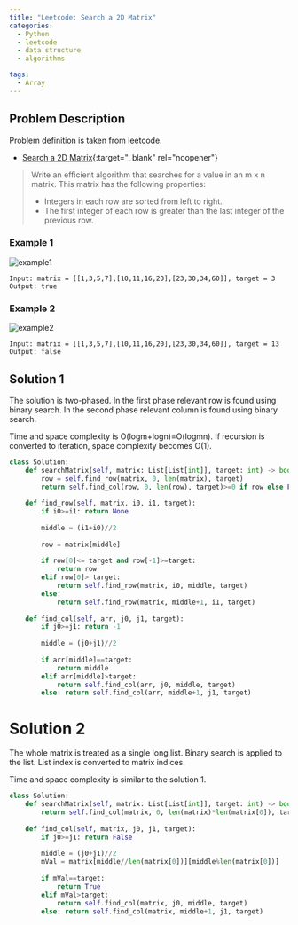 ```yaml
---
title: "Leetcode: Search a 2D Matrix"
categories:
  - Python
  - leetcode
  - data structure
  - algorithms

tags:
  - Array
---
```


## Problem Description

Problem definition is taken from leetcode. 
- [Search a 2D Matrix](https://leetcode.com/problems/search-a-2d-matrix/ "Go to leetcode"){:target="_blank" rel="noopener"}

> Write an efficient algorithm that searches for a value in an m x n matrix. This matrix has the following properties:
> - Integers in each row are sorted from left to right.
> - The first integer of each row is greater than the last integer of the previous row.

### Example 1
![example1](https://assets.leetcode.com/uploads/2020/10/05/mat.jpg)
```
Input: matrix = [[1,3,5,7],[10,11,16,20],[23,30,34,60]], target = 3
Output: true
```

### Example 2
![example2](https://assets.leetcode.com/uploads/2020/10/05/mat2.jpg)
```
Input: matrix = [[1,3,5,7],[10,11,16,20],[23,30,34,60]], target = 13
Output: false
```


## Solution 1

The solution is two-phased. In the first phase relevant row is found using binary search. 
In the second phase relevant column is found using binary search.  

Time and space complexity is O(logm+logn)=O(logmn). If recursion is converted to iteration, space complexity becomes O(1).

```python
class Solution:
    def searchMatrix(self, matrix: List[List[int]], target: int) -> bool:
        row = self.find_row(matrix, 0, len(matrix), target)
        return self.find_col(row, 0, len(row), target)>=0 if row else False
    
    def find_row(self, matrix, i0, i1, target):
        if i0>=i1: return None
        
        middle = (i1+i0)//2
        
        row = matrix[middle]
        
        if row[0]<= target and row[-1]>=target:
            return row
        elif row[0]> target:
            return self.find_row(matrix, i0, middle, target)
        else: 
            return self.find_row(matrix, middle+1, i1, target)
        
    def find_col(self, arr, j0, j1, target):
        if j0>=j1: return -1
        
        middle = (j0+j1)//2
        
        if arr[middle]==target:
            return middle 
        elif arr[middle]>target:
            return self.find_col(arr, j0, middle, target)
        else: return self.find_col(arr, middle+1, j1, target)     
```

# Solution 2

The whole matrix is treated as a single long list. Binary search is applied to the list. List index is converted to matrix indices.   

Time and space complexity is similar to the solution 1.

```python
class Solution:
    def searchMatrix(self, matrix: List[List[int]], target: int) -> bool:
        return self.find_col(matrix, 0, len(matrix)*len(matrix[0]), target)
        
    def find_col(self, matrix, j0, j1, target):
        if j0>=j1: return False
        
        middle = (j0+j1)//2
        mVal = matrix[middle//len(matrix[0])][middle%len(matrix[0])]
        
        if mVal==target:
            return True 
        elif mVal>target:
            return self.find_col(matrix, j0, middle, target)
        else: return self.find_col(matrix, middle+1, j1, target)
```